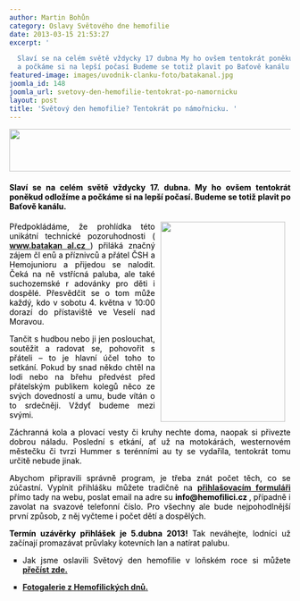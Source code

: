 ```yaml
---
author: Martin Bohůn
category: Oslavy Světového dne hemofilie
date: 2013-03-15 21:53:27
excerpt: '

  Slaví se na celém světě vždycky 17 dubna My ho ovšem tentokrát poněkud odložíme
  a počkáme si na lepší počasí Budeme se totiž plavit po Baťově kanálu'
featured-image: images/uvodnik-clanku-foto/batakanal.jpg
joomla_id: 148
joomla_url: svetovy-den-hemofilie-tentokrat-po-namornicku
layout: post
title: 'Světový den hemofilie? Tentokrát po námořnicku. '
---
```


<p>
 <span style="color: #000000;">
  <img alt="" border="0" height="76" src="{{ site.baseurl }}/images/uvodnik-clanku-foto/batakanal.jpg" style="display: block; margin-left: auto; margin-right: auto;" width="710"/>
 </span>
</p>
<h4 style="text-align: justify;">
 <span style="color: #000000;">
  Slaví se na celém světě vždycky 17. dubna. My ho ovšem tentokrát poněkud odložíme a počkáme si na lepší počasí. Budeme se totiž plavit po Baťově kanálu.
 </span>
</h4>
<p style="text-align: justify;">
 <span style="color: #000000;">
  <img border="0" height="358" src="{{ site.baseurl }}/images/uvodnik-clanku-foto/logo-batak.png" style="margin-right: 10px; margin-left: 10px; float: right;" width="223"/>
 </span>
</p>
<p style="text-align: justify;">
 <span style="color: #000000;">
  Předpokládáme, že prohlídka této unikátní technické pozoruhodnosti (
  <strong>
   <a href="http://www.batakanal.cz/" title="Baťův kanál Veselí nad Moravou">
    www.batakan
   </a>
  </strong>
 </span>
 <span style="color: #000000;">
  <strong>
   <a href="http://www.batakanal.cz/" title="Baťův kanál Veselí nad Moravou">
    al.cz
   </a>
  </strong>
  ) přiláká značný zájem čl
 </span>
 <span style="color: #000000;">
  enů a příznivců a přátel ČSH a Hemojunioru a přijedou se nalodit. Čeká na ně vstřícná paluba, ale také suchozemské r
 </span>
 <span style="color: #000000;">
  adovánky pro děti i dospělé. Přesvědčit se o tom může každý, kdo v sobotu 4. května v 10:00 dorazí do přístaviště ve Veselí nad Moravou.
 </span>
</p>
<p style="text-align: justify;">
 <span style="color: #000000;">
  Tančit s hudbou nebo ji jen poslouchat, soutěžit a radovat se, pohovořit s přáteli – to je hlavní účel toho
 </span>
 <span style="color: #000000;">
  to
 </span>
 <span style="color: #000000;">
  setkání. Pokud by snad někdo chtěl na lodi nebo na břehu předvést před přátelským publikem kolegů něco ze svých dovedností a umu, bude vítán o to srdečněji. Vždyť budeme mezi svými.
 </span>
</p>
<p style="text-align: justify;">
 <span style="color: #000000;">
  Záchranná kola a plovací vesty či kruhy nechte doma, naopak si přivezte dobrou náladu. Poslední s
 </span>
 <span style="color: #000000;">
  etkání, ať už na motokárách, westernovém městečku či tvrzi Hummer s terénními au
 </span>
 <span style="color: #000000;">
  ty se vydařila, tentokrát tomu určitě nebude jinak.
 </span>
</p>
<p style="text-align: justify;">
 <span style="color: #000000;">
  Abychom připravili správně program, je třeba znát počet těch, co
 </span>
 <span style="color: #000000;">
  se zúčastní. Vyplnit přihlášku můžete tradičně na
 </span>
 <a href="index.php/cs/?option=com_chronoforms&amp;chronoform=Deadline" target="_blank" title="Přihlašovací formulář">
  <strong>
   přihlašovacím formuláři
  </strong>
 </a>
 <span style="color: #000000;">
  přímo tady na webu, poslat
 </span>
 <span style="color: #000000;">
  email na adre
 </span>
 <span style="color: #000000;">
  su
  <strong>
   info@hemofilici.cz
  </strong>
  , případně i zavolat na svazové telefonní číslo. Pro všechny ale bude nejpohodlnější první způsob, z něj vyčteme i počet dětí a dospělých.
 </span>
</p>
<p style="text-align: justify;">
 <span style="color: #000000;">
  <strong>
   Termín uzávěrky přihlášek je 5.dubna 2013!
  </strong>
 </span>
 <span style="color: #000000;">
  Tak neváhejte, lodníci už začínají promazávat průvlaky kotevních lan a natírat palubu.
 </span>
</p>
<ul style="list-style-type: square;">
 <li style="text-align: justify;">
  <span style="color: #000000;">
   Jak jsme oslavili Světový den hemofilie v loňském roce si můžete
  </span>
  <strong>
   <a href="index.php/cs/akce-seznam/16-akce5/92-oslavy-svetoveho-dne-hemofilie-s-mimoradnym-uspechem" title="Tvrz Hummer 2012">
    přečíst zde.
   </a>
  </strong>
 </li>
</ul>
<ul style="list-style-type: square;">
 <li>
  <strong>
   <a href="index.php/cs/fotogalerie/hemofilicke-dny" title="Fotogalerie Hemofilické dny">
    Fotogalerie z Hemofilických dnů.
   </a>
  </strong>
 </li>
</ul>
<p>
 <strong>
 </strong>
</p>
<p>
 <a href="http://www.wfh.org/en/news--events/events/world-hemophilia-day-2013-en" target="_blank" title="World hemophilia day 2013">
  <img alt="" border="0" src="{{ site.baseurl }}/images/banners/banner_whd_2013.jpg" style="display: block; margin-left: auto; margin-right: auto;"/>
 </a>
</p>
<p style="text-align: justify;">
</p>